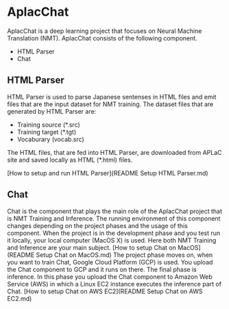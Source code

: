 # AplacChat

AplacChat is a deep learning project that focuses on Neural Machine Translation (NMT).
AplacChat consists of the following component.
* HTML Parser
* Chat

## HTML Parser
HTML Parser is used to parse Japanese sentenses in HTML files and emit files that are the input dataset for NMT training. The dataset files that are generated by HTML Parser are:
* Training source (*.src)
* Training target (*.tgt)
* Vocaburary (vocab.src)

The HTML files, that are fed into HTML Parser, are downloaded from APLaC site and saved locally as HTML (*.html) files. 

[How to setup and run HTML Parser](README Setup HTML Parser.md)

## Chat
Chat is the component that plays the main role of the AplacChat project that is NMT Training and Inference. The running environment of this component changes depending on the project phases and the usage of this component.
When the project is in the development phase and you test run it locally, your local computer (MacOS X) is used. Here both NMT Training and Inference are your main subject.
[How to setup Chat on MacOS](README Setup Chat on MacOS.md)
The project phase moves on, when you want to train Chat, Google Cloud Platform (GCP) is used. You upload the Chat component to GCP and it runs on there.
The final phase is inference. In this phase you upload the Chat component to Amazon Web Service (AWS) in which a Linux EC2 instance executes the inference part of Chat.
[How to setup Chat on AWS EC2](README Setup Chat on AWS EC2.md)

